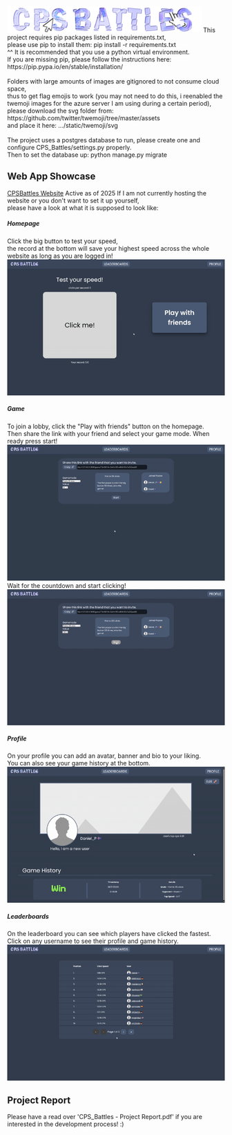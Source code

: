 <img src="static/images/cps_battles.png" alt="CPS Battles Logo" width="450"/>
This project requires pip packages listed in requirements.txt,<br/>
please use pip to install them: pip install -r requirements.txt<br/>
^^ It is recommended that you use a python virtual environment.<br/>
If you are missing pip, please follow the instructions here: https://pip.pypa.io/en/stable/installation/<br/>
<br/>
Folders with large amounts of images are gitignored to not consume cloud space,<br/>
thus to get flag emojis to work (you may not need to do this, i reenabled the twemoji images for the azure server I am using during a certain period), please download the svg folder from: https://github.com/twitter/twemoji/tree/master/assets<br/>
and place it here: .../static/twemoji/svg<br/>
<br/>
The project uses a postgres database to run, please create one and configure CPS_Battles/settings.py properly.<br/>
Then to set the database up:
python manage.py migrate<br/>


## Web App Showcase
[CPSBattles Website](https://cpsbattles.azurewebsites.net/) Active as of 2025
If I am not currently hosting the website or you don't want to set it up yourself,<br/>
please have a look at what it is supposed to look like:<br/>

##### Homepage
Click the big button to test your speed, <br/>
the record at the bottom will save your highest speed across the whole website as long as you are logged in!<br/>
![Homepage video](Readme%20gifs/Homepage%20gif.gif)


##### Game
To join a lobby, click the "Play with friends" button on the homepage.<br/>
Then share the link with your friend and select your game mode. When ready press start!<br/>
![Lobby creation video](Readme%20gifs/Session%20gif.gif)
Wait for the countdown and start clicking!<br/>
![Gameplay video](Readme%20gifs/Gameplay%20gif.gif)


##### Profile
On your profile you can add an avatar, banner and bio to your liking. <br/>
You can also see your game history at the bottom.<br/>
![Profile view video](Readme%20gifs/Profile%20gif.gif)


##### Leaderboards
On the leaderboard you can see which players have clicked the fastest.<br/>
Click on any username to see their profile and game history.<br/>
![Leaderboards video](Readme%20gifs/Leaderboards%20gif.gif)

## Project Report
Please have a read over 'CPS_Battles - Project Report.pdf' if you are interested in the development process! :)